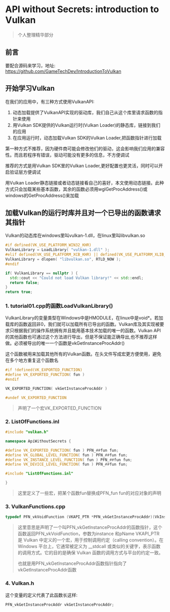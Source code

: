 # API without Secrets: introduction to Vulkan

> 个人整理精华部分

## 前言

要配合源码来学习，地址: https://github.com/GameTechDev/IntroductionToVulkan

## 开始学习Vulkan

在我们的应用中，有三种方式使用VulkanAPI:

1. 动态加载提供了VulkanAPI实现的驱动库，我们自己从这个库里请求函数的指针来使用
2. 用Vulkan SDK提供的Vulkan运行时(Vulkan Loader)的静态库，链接到我们的应用
3. 在应用运行时，动态加载Vulkan SDK的Vulkan Loader,把函数指针进行加载

第一种方式不推荐，因为硬件商可能会修改他们的驱动，这会影响我们应用的兼容性。而且若程序有错误，驱动可能没有更多的信息，不方便调试

推荐的方式是用Vulkan SDK里的Vulkan Loader,更好配置也更灵活，同时可以开启验证层方便调试

用Vulkan Loader静态链接或者动态链接看自己的喜好，本文使用动态链接。此种方式只会加载某些基本函数，其余的函数必须用wglGetProcAddress()或windows的GetProcAddress()来加载

## 加载Vulkan的运行时库并且对一个已导出的函数请求其指针

Vulkan的动态库在windows里叫vulkan-1.dll，在linux里叫libvulkan.so

```C++
#if defined(VK_USE_PLATFORM_WIN32_KHR)
VulkanLibrary = LoadLibrary( "vulkan-1.dll" );
#elif defined(VK_USE_PLATFORM_XCB_KHR) || defined(VK_USE_PLATFORM_XLIB_KHR)
VulkanLibrary = dlopen( "libvulkan.so", RTLD_NOW );
#endif

if( VulkanLibrary == nullptr ) {
  std::cout << "Could not load Vulkan library!" << std::endl;
  return false;
}
return true;
```

### 1. tutorial01.cpp的函数LoadVulkanLibrary()

VulkanLibrary的变量类型在Windows中是HMODULE，在linux中是void*。若加载库的函数返回非0，我们就可以加载所有已导出的函数。Vulkan库及其实现被要求只根据我们的操作系统拥有并且能用基本技术加载的唯一的函数。Vulkan API的其他函数也可通过这个方法进行导出，但是不保证能正确导出,也不推荐这样做。必须被导出的唯一一个函数是vkGetInstanceProcAddr()

这个函数被用来加载其他所有的Vulkan函数。在头文件写成宏更方便使用，避免在多个地方重复这个函数名

```c++
#if !defined(VK_EXPORTED_FUNCTION)
#define VK_EXPORTED_FUNCTION( fun )
#endif

VK_EXPORTED_FUNCTION( vkGetInstanceProcAddr )

#undef VK_EXPORTED_FUNCTION
```

> 声明了一个宏VK_EXPORTED_FUNCTION

### 2. ListOfFunctions.inl

```c++
#include "vulkan.h"

namespace ApiWithoutSecrets {

#define VK_EXPORTED_FUNCTION( fun ) PFN_##fun fun;
#define VK_GLOBAL_LEVEL_FUNCTION( fun ) PFN_##fun fun;
#define VK_INSTANCE_LEVEL_FUNCTION( fun ) PFN_##fun fun;
#define VK_DEVICE_LEVEL_FUNCTION( fun ) PFN_##fun fun;

#include "ListOfFunctions.inl"

}
```

> 这里定义了一些宏，把某个函数fun替换成PFN_fun fun的对应对象的声明

### 3. VulkanFunctions.cpp

```c++
typedef PFN_vkVoidFunction (VKAPI_PTR *PFN_vkGetInstanceProcAddr)(VkInstance instance, const char* pName);
```

> 这里意思是声明了一个叫PFN_vkGetInstanceProcAddr的函数指针，这个函数返回PFN_vkVoidFunction，参数为instance 和pName
> VKAPI_PTR 是 Vulkan 中定义的一个宏，用于控制调用约定（calling convention）。在 Windows 平台上，它通常被定义为 __stdcall 或类似的关键字，表示函数的调用方式。它的目的是确保 Vulkan 函数的调用方式与平台的约定一致。
>
> 也就是用PFN_vkGetInstanceProcAddr函数指针指向了vkGetInstanceProcAddr函数

### 4. Vulkan.h

这个变量的定义代表了此函数长这样:

```c++
PFN_vkGetInstanceProcAddr vkGetInstanceProcAddr;
```
